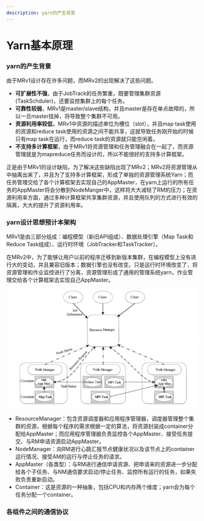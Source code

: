 ```yaml
---
description: yarn的产生背景
---
```


# Yarn基本原理

### yarn的产生背景

由于MRv1设计存在许多问题，而MRv2的出现解决了这些问题。

* **可扩展性不强**，由于JobTrack的任务繁重，既要管理集群资源\(TaskSchduler\)，还要监控集群上的每个任务。
* **可靠性较弱**，MRv1是master/slave结构，并且master是存在单点故障的，所以一旦master挂掉，将导致整个集群不可用。
* **资源利用率较低**，MRv1中资源的描述单位为槽位（slot），并且map task使用的资源和reduce task使用的资源之间不能共享，这就导致任务刚开始的时候只有map task在运行，而reduce task的资源就只能空闲着。
* **不支持多计算框架**，由于MRv1将资源管理和任务管理融合在一起了，而资源管理就是为mapreduce任务而设计的，所以不能很好的支持多计算框架。

正是由于MRv1的设计缺陷，为了解决这些缺陷出现了MRv2；MRv2将资源管理从中抽离出来了，并且为了支持多计算框架，形成了单独的资源管理系统Yarn；而任务管理交给了各个计算框架去实现自己的AppMaster，在yarn上运行的所有任务的AppMaster将会分散到NodeManger中，这样将大大减轻了RM的压力；在资源利用率方面，通过多种计算框架共享集群资源，并且使用队列的方式进行有效的隔离，大大的提升了资源利用率。

### yarn设计思想预计本架构

MRv1是由三部分组成：编程模型（新旧API组成）、数据处理引擎（Map Task和Reduce Task组成）、运行时环境（JobTracker和TaskTracker）。

在MRv2中，为了能够让用户以前的程序迁移到新版本集群，在编程模型上没有进行大的变动，并且兼容旧版本；数据引擎也没有改变。只是运行时环境改变了，将资源管理和作业监控进行了分离，资源管理形成了通用的管理系统yarn，作业管理交给各个计算框架去实现自己AppMaster。

![](/assets/yarn整体架构.JPG)

* ResourceManager：包含资源调度器和应用程序管理器，调度器管理整个集群的资源，根据每个程序的需求根据一定的算法，将资源封装成container分配给AppMaster；而应用程序管理器负责监控各个AppMaster、接受任务提交、与RM申请资源启动AppMaster。
* NodeManager：向RM进行心跳汇报节点健康状况以及该节点上的container运行情况、接受AM的运行与停止任务的请求。
* AppMaster（各类型）：与RM进行通信申请资源、把申请来的资源进一步分配给各个子任务、与NM通信要求启动/停止任务、监控所有运行的任务，如果失败负责重新启动。
* Container：这是资源的一种抽象，包括CPU和内存两个维度；yarn会为每个任务分配一个container。

### 各组件之间的通信协议

# 



